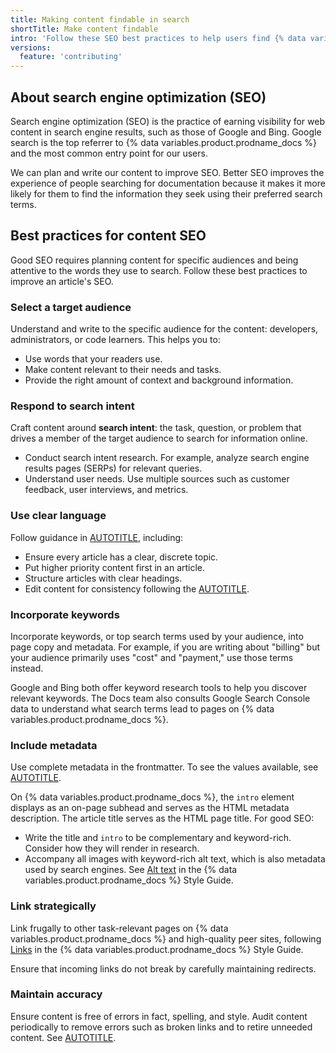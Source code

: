 ```yaml
---
title: Making content findable in search
shortTitle: Make content findable
intro: 'Follow these SEO best practices to help users find {% data variables.product.company_short %} documentation using search engines.'
versions:
  feature: 'contributing'
---
```


## About search engine optimization (SEO)

Search engine optimization (SEO) is the practice of earning visibility for web content in search engine results, such as those of Google and Bing. Google search is the top referrer to {% data variables.product.prodname_docs %} and the most common entry point for our users.

We can plan and write our content to improve SEO. Better SEO improves the experience of people searching for documentation because it makes it more likely for them to find the information they seek using their preferred search terms.

## Best practices for content SEO

Good SEO requires planning content for specific audiences and being attentive to the words they use to search. Follow these best practices to improve an article's SEO.

### Select a target audience

Understand and write to the specific audience for the content: developers, administrators, or code learners. This helps you to:

* Use words that your readers use.
* Make content relevant to their needs and tasks.
* Provide the right amount of context and background information.

### Respond to search intent

Craft content around **search intent**: the task, question, or problem that drives a member of the target audience to search for information online.

* Conduct search intent research. For example, analyze search engine results pages (SERPs) for relevant queries.
* Understand user needs. Use multiple sources such as customer feedback, user interviews, and metrics.

### Use clear language

Follow guidance in [AUTOTITLE](/contributing/writing-for-github-docs/best-practices-for-github-docs), including:

* Ensure every article has a clear, discrete topic.
* Put higher priority content first in an article.
* Structure articles with clear headings.
* Edit content for consistency following the [AUTOTITLE](/contributing/style-guide-and-content-model/style-guide).

### Incorporate keywords

Incorporate keywords, or top search terms used by your audience, into page copy and metadata. For example, if you are writing about "billing" but your audience primarily uses "cost" and "payment," use those terms instead.

Google and Bing both offer keyword research tools to help you discover relevant keywords. The Docs team also consults Google Search Console data to understand what search terms lead to pages on {% data variables.product.prodname_docs %}.

### Include metadata

Use complete metadata in the frontmatter. To see the values available, see [AUTOTITLE](/contributing/writing-for-github-docs/using-yaml-frontmatter).

On {% data variables.product.prodname_docs %}, the `intro` element displays as an on-page subhead and serves as the HTML metadata description. The article title serves as the HTML page title. For good SEO:

* Write the title and `intro` to be complementary and keyword-rich. Consider how they will render in research.
* Accompany all images with keyword-rich alt text, which is also metadata used by search engines. See [Alt text](/contributing/style-guide-and-content-model/style-guide#alt-text) in the {% data variables.product.prodname_docs %} Style Guide.

### Link strategically

Link frugally to other task-relevant pages on {% data variables.product.prodname_docs %} and high-quality peer sites, following [Links](/contributing/style-guide-and-content-model/style-guide#links) in the {% data variables.product.prodname_docs %} Style Guide.

Ensure that incoming links do not break by carefully maintaining redirects.

### Maintain accuracy

Ensure content is free of errors in fact, spelling, and style. Audit content periodically to remove errors such as broken links and to retire unneeded content. See [AUTOTITLE](/contributing/writing-for-github-docs/configuring-redirects).
